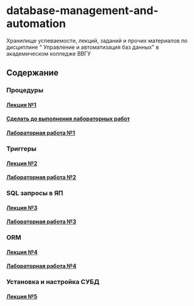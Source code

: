 # database-management-and-automation
Хранилище успеваемости, лекций, заданий и прочих материалов по дисциплине " Управление и автоматизация баз данных" в академическом колледже ВВГУ

## Содержание

### Процедуры

#### [Лекция №1](lecs/lec1.md)
#### [Сделать до выполнения лабораторных работ](labs/prelab/prelab.md)
#### [Лабораторная работа №1](labs/lab1.md)

### Триггеры

#### [Лекция №2](lecs/lec2.md)
#### [Лабораторная работа №2](labs/lab2.md)

### SQL запросы в ЯП

#### [Лекция №3](lecs/lec3.md)
#### [Лабораторная работа №3](labs/lab3.md)

### ORM

#### [Лекция №4](lecs/lec4.md)
#### [Лабораторная работа №4](labs/lab4.md)

### Установка и настройка СУБД

#### [Лекция №5](lecs/lec5.md)
